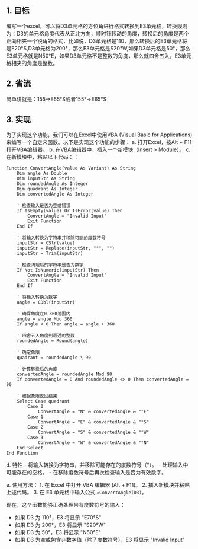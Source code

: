 ## 1. 目标
编写一个excel，可以将D3单元格的方位角进行格式转换到E3单元格，转换规则为：D3的单元格角度代表从正北方向，顺时针转动的角度，转换后的角度是两个正向相夹一个锐角的格式，比如说，D3单元格是110，那么转换后的E3单元格将是E20°S,D3单元格为200°，那么E3单元格是S20°W,如果D3单元格是50°，那么E3单元格就是N50°E，如果D3单元格不是整数的角度，那么就四舍五入，E3单元格相夹的角度是整数。
## 2. 省流
简单讲就是：155→E65°S或者155°→E65°S
## 3. 实现
为了实现这个功能，我们可以在Excel中使用VBA (Visual Basic for Applications) 来编写一个自定义函数。以下是实现这个功能的步骤：
a. 打开Excel，按Alt + F11 打开VBA编辑器。
b. 在VBA编辑器中，插入一个新模块（Insert > Module）。
c. 在新模块中，粘贴以下代码：：

```vba
Function ConvertAngle(value As Variant) As String
    Dim angle As Double
    Dim inputStr As String
    Dim roundedAngle As Integer
    Dim quadrant As Integer
    Dim convertedAngle As Integer
    
    ' 检查输入是否为空或错误
    If IsEmpty(value) Or IsError(value) Then
        ConvertAngle = "Invalid Input"
        Exit Function
    End If
    
    ' 将输入转换为字符串并移除可能的度数符号
    inputStr = CStr(value)
    inputStr = Replace(inputStr, "°", "")
    inputStr = Trim(inputStr)
    
    ' 检查清理后的字符串是否为数字
    If Not IsNumeric(inputStr) Then
        ConvertAngle = "Invalid Input"
        Exit Function
    End If
    
    ' 将输入转换为数字
    angle = CDbl(inputStr)
    
    ' 确保角度在0-360范围内
    angle = angle Mod 360
    If angle < 0 Then angle = angle + 360
    
    ' 四舍五入角度到最近的整数
    roundedAngle = Round(angle)
    
    ' 确定象限
    quadrant = roundedAngle \ 90
    
    ' 计算转换后的角度
    convertedAngle = roundedAngle Mod 90
    If convertedAngle = 0 And roundedAngle <> 0 Then convertedAngle = 90
    
    ' 根据象限返回结果
    Select Case quadrant
        Case 0
            ConvertAngle = "N" & convertedAngle & "°E"
        Case 1
            ConvertAngle = "E" & convertedAngle & "°S"
        Case 2
            ConvertAngle = "S" & convertedAngle & "°W"
        Case 3
            ConvertAngle = "W" & convertedAngle & "°N"
    End Select
End Function
```

d. 特性
    - 将输入转换为字符串，并移除可能存在的度数符号（°）。
    - 处理输入中可能存在的空格。
    - 在移除度数符号后再次检查输入是否为有效数字。

e. 使用方法：
    1. 在 Excel 中打开 VBA 编辑器 (Alt + F11)。
    2. 插入新模块并粘贴上述代码。
    3. 在 E3 单元格中输入公式 `=ConvertAngle(D3)`。

现在，这个函数能够正确处理带有度数符号的输入：

- 如果 D3 为 110°，E3 将显示 "E70°S"
- 如果 D3 为 200°，E3 将显示 "S20°W"
- 如果 D3 为 50°，E3 将显示 "N50°E"
- 如果 D3 为空或包含非数字值（除了度数符号），E3 将显示 "Invalid Input"

